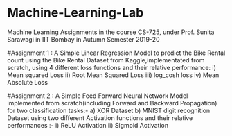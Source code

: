 # Machine-Learning-Lab
Machine Learning Assignments in the course CS-725, under Prof. Sunita Sarawagi in IIT Bombay in Autumn Semester 2019-20

#Assignment 1 :
A Simple Linear Regression Model to predict the Bike Rental count using the Bike Rental Dataset from Kaggle,implementated 
from scratch, using 4 different loss functions and their relative performance:
  i) Mean squared Loss
  ii) Root Mean Squared Loss
  iii) log_cosh loss
  iv) Mean Absolute Loss

#Assignment 2 : 
A Simple Feed Forward Neural Network Model implemented from scratch(including Forward and Backward Propagation) for two 
classification tasks:-
  a) XOR Dataset 
  b) MNIST digit recognition Dataset
using two different Activation functions and their relative performances :-
  i) ReLU Activation
  ii) Sigmoid Activation
